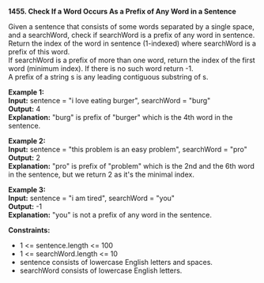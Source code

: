 **1455. Check If a Word Occurs As a Prefix of Any Word in a Sentence**  

Given a sentence that consists of some words separated by a single space, and a searchWord, check if searchWord is a prefix of any word in sentence.  
Return the index of the word in sentence (1-indexed) where searchWord is a prefix of this word.   
If searchWord is a prefix of more than one word, return the index of the first word (minimum index). If there is no such word return -1.  
A prefix of a string s is any leading contiguous substring of s.  

**Example 1:**  
**Input:** sentence = "i love eating burger", searchWord = "burg"  
**Output:** 4  
**Explanation:** "burg" is prefix of "burger" which is the 4th word in the sentence.  

**Example 2:**  
**Input:** sentence = "this problem is an easy problem", searchWord = "pro"  
**Output:** 2  
**Explanation:** "pro" is prefix of "problem" which is the 2nd and the 6th word in the sentence, but we return 2 as it's the minimal index.  

**Example 3:**  
**Input:** sentence = "i am tired", searchWord = "you"  
**Output:** -1  
**Explanation:** "you" is not a prefix of any word in the sentence.  

**Constraints:**
- 1 <= sentence.length <= 100
- 1 <= searchWord.length <= 10
- sentence consists of lowercase English letters and spaces.
- searchWord consists of lowercase English letters.